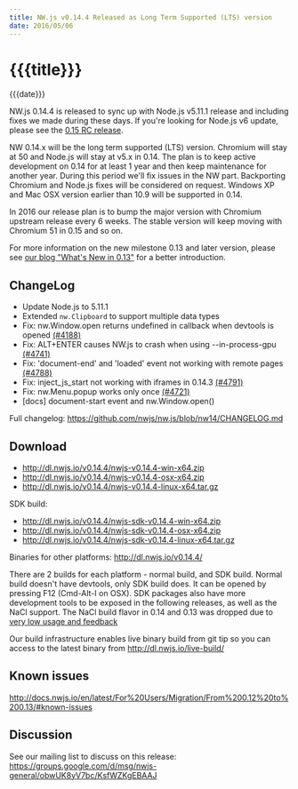 ```yaml
---
title: NW.js v0.14.4 Released as Long Term Supported (LTS) version
date: 2016/05/06
---
```

# {{{title}}}
{{{date}}}

NW.js 0.14.4 is released to sync up with Node.js v5.11.1 release and including fixes we made during these days. If you're looking for Node.js v6 update, please see the [0.15 RC release](/blog/v0.15.0-rc1/).

NW 0.14.x will be the long term supported (LTS) version. Chromium will stay at 50 and Node.js will stay at v5.x in 0.14. The plan is to keep active development on 0.14 for at least 1 year and then keep maintenance for another year. During this period we'll fix issues in the NW part. Backporting Chromium and Node.js fixes will be considered on request. Windows XP and Mac OSX version earlier than 10.9 will be supported in 0.14.

In 2016 our release plan is to bump the major version with Chromium upstream release every 6 weeks. The stable version will keep moving with Chromium 51 in 0.15 and so on.

For more information on the new milestone 0.13 and later version, please see [our blog "What's New in 0.13"](/blog/whats-new-in-0.13) for a better introduction.

## ChangeLog

- Update Node.js to 5.11.1
- Extended `nw.Clipboard` to support multiple data types
- Fix: nw.Window.open returns undefined in callback when devtools is opened [(#4188)](https://github.com/nwjs/nw.js/issues/4188)
- Fix: ALT+ENTER causes NW.js to crash when using --in-process-gpu [(#4741)](https://github.com/nwjs/nw.js/issues/4741)
- Fix: 'document-end' and 'loaded' event not working with remote pages [(#4788)](https://github.com/nwjs/nw.js/issues/4788)
- Fix: inject_js_start not working with iframes in 0.14.3 [(#4791)](https://github.com/nwjs/nw.js/issues/4791)
- Fix: nw.Menu.popup works only once [(#4721)](https://github.com/nwjs/nw.js/issues/4721)
- [docs] document-start event and nw.Window.open()

Full changelog: https://github.com/nwjs/nw.js/blob/nw14/CHANGELOG.md

## Download 

* http://dl.nwjs.io/v0.14.4/nwjs-v0.14.4-win-x64.zip 
* http://dl.nwjs.io/v0.14.4/nwjs-v0.14.4-osx-x64.zip 
* http://dl.nwjs.io/v0.14.4/nwjs-v0.14.4-linux-x64.tar.gz 

SDK build: 
* http://dl.nwjs.io/v0.14.4/nwjs-sdk-v0.14.4-win-x64.zip 
* http://dl.nwjs.io/v0.14.4/nwjs-sdk-v0.14.4-osx-x64.zip 
* http://dl.nwjs.io/v0.14.4/nwjs-sdk-v0.14.4-linux-x64.tar.gz 

Binaries for other platforms: http://dl.nwjs.io/v0.14.4/ 

There are 2 builds for each platform - normal build, and SDK build. Normal build doesn't have devtools, only SDK build does. lt can be opened by pressing F12 (Cmd-Alt-I on OSX). SDK packages also have more development tools to be exposed in the following releases, as well as the NaCl support. The NaCl build flavor in 0.14 and 0.13 was dropped due to [very low usage and feedback](https://groups.google.com/d/msg/nwjs-general/uyNwqEPowd0/RfIDu1EIBQAJ)

Our build infrastructure enables live binary build from git tip so you can access to the latest binary from http://dl.nwjs.io/live-build/ 

## Known issues 
 
http://docs.nwjs.io/en/latest/For%20Users/Migration/From%200.12%20to%200.13/#known-issues

## Discussion

See our mailing list to discuss on this release: https://groups.google.com/d/msg/nwjs-general/obwUK8yV7bc/KsfWZKgEBAAJ
